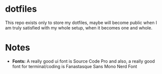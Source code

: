 # dotfiles

This repo exists only to store my dotfiles, maybe will become public when I am truly satisfied with my whole setup, when it becomes one and whole.

# Notes
* **Fonts:** A really good ui font is Source Code Pro and also, a really good font for terminal/coding is Fanastasque Sans Mono Nerd Font
